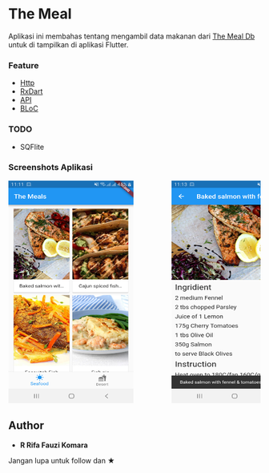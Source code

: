 # The Meal

Aplikasi ini membahas tentang mengambil data makanan dari <a href="www.themealdb.com">The Meal Db</a> untuk di tampilkan di aplikasi Flutter.

### Feature
- <a href="https://flutter.dev/docs/cookbook/networking/fetch-data">Http</a>
- <a href="https://pub.dartlang.org/packages/rxdart">RxDart</a>
- <a href="www.themealdb.com">API</a>
- <a href="https://felangel.github.io/bloc/#/gettingstarted">BLoC</a>

### TODO
- SQFlite

### Screenshots Aplikasi

<pre>
<img src="gambar/gambar1.png" width="250" height="444">         <img src="gambar/gambar2.png" width="250" height="444">         <img src="gambar/gambar3.png" width="250" height="444">         <img src="gambar/gambar4.png" width="250" height="444">
</pre>

## Author

* **R Rifa Fauzi Komara**

Jangan lupa untuk follow dan ★
